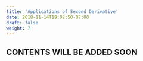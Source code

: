 ```yaml
---
title: 'Applications of Second Derivative'
date: 2018-11-14T19:02:50-07:00
draft: false
weight: 7
---
```

## CONTENTS WILL BE ADDED SOON

